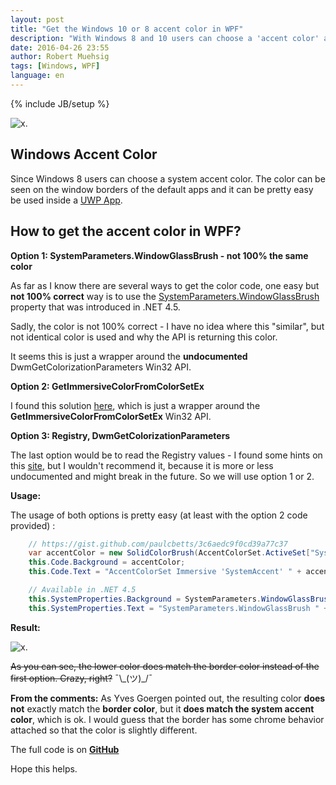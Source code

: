 ```yaml
---
layout: post
title: "Get the Windows 10 or 8 accent color in WPF"
description: "With Windows 8 and 10 users can choose a 'accent color' and this blogpost will show you how you can use the color in your WPF application."
date: 2016-04-26 23:55
author: Robert Muehsig
tags: [Windows, WPF]
language: en
---
```

{% include JB/setup %}

![x]({{BASE_PATH}}/assets/md-images/2016-04-26/windows-accent.png "Windows Color Options").

## Windows Accent Color

Since Windows 8 users can choose a system accent color. The color can be seen on the window borders of the default apps and it can be pretty easy be used inside a [UWP App](http://firstfloorsoftware.com/news/win10-dev-using-systemaccentcolor).

## How to get the accent color in WPF?

__Option 1: SystemParameters.WindowGlassBrush - not 100% the same color__

As far as I know there are several ways to get the color code, one easy but __not 100% correct__ way is to use the [SystemParameters.WindowGlassBrush](https://msdn.microsoft.com/en-us/library/system.windows.systemparameters.windowglassbrush.aspx) property that was introduced in .NET 4.5.

Sadly, the color is not 100% correct - I have no idea where this "similar", but not identical color is used and why the API is returning this color.

It seems this is just a wrapper around the __undocumented__ DwmGetColorizationParameters Win32 API.

__Option 2: GetImmersiveColorFromColorSetEx__

I found this solution [here](https://gist.github.com/paulcbetts/3c6aedc9f0cd39a77c37), which is just a wrapper around the __GetImmersiveColorFromColorSetEx__ Win32 API.

__Option 3: Registry, DwmGetColorizationParameters__

The last option would be to read the Registry values - I found some hints on this [site](http://pinvoke.net/default.aspx/dwmapi/DwmGetColorizationParameters.html), but I wouldn't recommend it, because it is more or less undocumented and might break in the future. So we will use option 1 or 2.

__Usage:__

The usage of both options is pretty easy (at least with the option 2 code provided) :

```cs
    // https://gist.github.com/paulcbetts/3c6aedc9f0cd39a77c37
    var accentColor = new SolidColorBrush(AccentColorSet.ActiveSet["SystemAccent"]);
    this.Code.Background = accentColor;
    this.Code.Text = "AccentColorSet Immersive 'SystemAccent' " + accentColor.Color.ToString();

    // Available in .NET 4.5
    this.SystemProperties.Background = SystemParameters.WindowGlassBrush;
    this.SystemProperties.Text = "SystemParameters.WindowGlassBrush " + ((SolidColorBrush)SystemParameters.WindowGlassBrush).Color.ToString();
```

__Result:__

![x]({{BASE_PATH}}/assets/md-images/2016-04-26/wpf-result.png "WPF result").

~~As you can see, the lower color does match the border color instead of the first option. Crazy, right?~~ ¯\\\_(ツ)\_/¯

__From the comments:__ As Yves Goergen pointed out, the resulting color __does not__ exactly match the __border color__, but it __does match the system accent color__, which is ok. I would guess that the border has some chrome behavior attached so that the color is slightly different.

The full code is on [__GitHub__](https://github.com/Code-Inside/Samples/tree/master/2016/WpfGetWindows10AccentColor)

Hope this helps.


